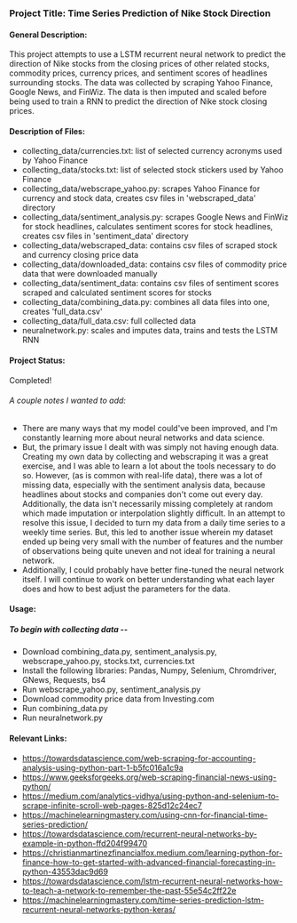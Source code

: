 ### Project Title: Time Series Prediction of Nike Stock Direction

#### General Description:
This project attempts to use a LSTM recurrent neural network to predict the direction of Nike stocks from the closing prices of other related stocks, commodity prices, currency prices, and sentiment scores of headlines surrounding stocks. The data was collected by scraping Yahoo Finance, Google News, and FinWiz. The data is then imputed and scaled before being used to train a RNN to predict the direction of Nike stock closing prices.
#### Description of Files:
* collecting_data/currencies.txt: list of selected currency acronyms used by Yahoo Finance
* collecting_data/stocks.txt: list of selected stock stickers used by Yahoo Finance
* collecting_data/webscrape_yahoo.py: scrapes Yahoo Finance for currency and stock data, creates csv files in 'webscraped_data' directory
* collecting_data/sentiment_analysis.py: scrapes Google News and FinWiz for stock headlines, calculates sentiment scores for stock headlines, creates csv files in 'sentiment_data' directory
* collecting_data/webscraped_data: contains csv files of scraped stock and currency closing price data
* collecting_data/downloaded_data: contains csv files of commodity price data that were downloaded manually
* collecting_data/sentiment_data: contains csv files of sentiment scores scraped and calculated sentiment scores for stocks
* collecting_data/combining_data.py: combines all data files into one, creates 'full_data.csv'
* collecting_data/full_data.csv: full collected data
* neuralnetwork.py: scales and imputes data, trains and tests the LSTM RNN
#### Project Status:
Completed! 
###### A couple notes I wanted to add:
* There are many ways that my model could've been improved, and I'm constantly learning more about neural networks and data science.
* But, the primary issue I dealt with was simply not having enough data. Creating my own data by collecting and webscraping it was a great exercise, and I was able to learn a lot about the tools necessary to do so. However, (as is common with real-life data), there was a lot of missing data, especially with the sentiment analysis data, because headlines about stocks and companies don't come out every day. Additionally, the data isn't necessarily missing completely at random which made imputation or interpolation slightly difficult. In an attempt to resolve this issue, I decided to turn my data from a daily time series to a weekly time series. But, this led to another issue wherein my dataset ended up being very small with the number of features and the number of observations being quite uneven and not ideal for training a neural network. 
* Additionally, I could probably have better fine-tuned the neural network itself. I will continue to work on better understanding what each layer does and how to best adjust the parameters for the data. 
#### Usage:
##### To begin with collecting data --
* Download combining_data.py, sentiment_analysis.py, webscrape_yahoo.py, stocks.txt, currencies.txt
* Install the following libraries: Pandas, Numpy, Selenium, Chromdriver, GNews, Requests, bs4
* Run webscrape_yahoo.py, sentiment_analysis.py
* Download commodity price data from Investing.com
* Run combining_data.py
* Run neuralnetwork.py

#### Relevant Links:
* https://towardsdatascience.com/web-scraping-for-accounting-analysis-using-python-part-1-b5fc016a1c9a
* https://www.geeksforgeeks.org/web-scraping-financial-news-using-python/
* https://medium.com/analytics-vidhya/using-python-and-selenium-to-scrape-infinite-scroll-web-pages-825d12c24ec7
* https://machinelearningmastery.com/using-cnn-for-financial-time-series-prediction/
* https://towardsdatascience.com/recurrent-neural-networks-by-example-in-python-ffd204f99470
* https://christianmartinezfinancialfox.medium.com/learning-python-for-finance-how-to-get-started-with-advanced-financial-forecasting-in-python-43553dac9d69
* https://towardsdatascience.com/lstm-recurrent-neural-networks-how-to-teach-a-network-to-remember-the-past-55e54c2ff22e
* https://machinelearningmastery.com/time-series-prediction-lstm-recurrent-neural-networks-python-keras/
